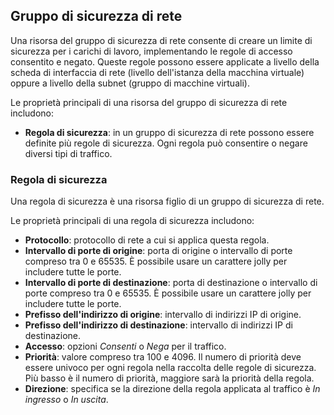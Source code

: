 ## Gruppo di sicurezza di rete
Una risorsa del gruppo di sicurezza di rete consente di creare un limite di sicurezza per i carichi di lavoro, implementando le regole di accesso consentito e negato. Queste regole possono essere applicate a livello della scheda di interfaccia di rete (livello dell'istanza della macchina virtuale) oppure a livello della subnet (gruppo di macchine virtuali).

Le proprietà principali di una risorsa del gruppo di sicurezza di rete includono:

- **Regola di sicurezza**: in un gruppo di sicurezza di rete possono essere definite più regole di sicurezza. Ogni regola può consentire o negare diversi tipi di traffico.

### Regola di sicurezza
Una regola di sicurezza è una risorsa figlio di un gruppo di sicurezza di rete.

Le proprietà principali di una regola di sicurezza includono:

- **Protocollo**: protocollo di rete a cui si applica questa regola.
- **Intervallo di porte di origine**: porta di origine o intervallo di porte compreso tra 0 e 65535. È possibile usare un carattere jolly per includere tutte le porte. 
- **Intervallo di porte di destinazione**: porta di destinazione o intervallo di porte compreso tra 0 e 65535. È possibile usare un carattere jolly per includere tutte le porte.
- **Prefisso dell'indirizzo di origine**: intervallo di indirizzi IP di origine. 
- **Prefisso dell'indirizzo di destinazione**: intervallo di indirizzi IP di destinazione.
- **Accesso**: opzioni *Consenti* o *Nega* per il traffico.
- **Priorità**: valore compreso tra 100 e 4096. Il numero di priorità deve essere univoco per ogni regola nella raccolta delle regole di sicurezza. Più basso è il numero di priorità, maggiore sarà la priorità della regola.
- **Direzione**: specifica se la direzione della regola applicata al traffico è *In ingresso* o *In uscita*. 

<!---HONumber=Sept15_HO4-->